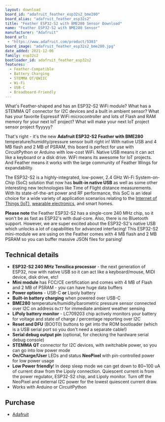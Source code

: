 ```yaml
---
layout: download
board_id: "adafruit_feather_esp32s2_bme280"
board_alias: "adafruit_feather_esp32s2"
title: "Feather ESP32-S2 with BME280 Sensor Download"
name: "Feather ESP32-S2 with BME280 Sensor"
manufacturer: "Adafruit"
board_url:
 - "https://www.adafruit.com/product/5303"
board_image: "adafruit_feather_esp32s2_bme280.jpg"
date_added: 2021-12-06
family: esp32s2
bootloader_id: adafruit_feather_esp32s2
features:
  - Feather-Compatible
  - Battery Charging
  - STEMMA QT/QWIIC
  - Wi-Fi
  - USB-C
  - Breadboard-Friendly
---
```



What's Feather-shaped and has an ESP32-S2 WiFi module? What has a STEMMA QT connector for I2C devices and a built in ambient sensor? What has your favorite Espressif WiFi microcontroller and lots of Flash and RAM memory for your next IoT project? What will make your next IoT project sensor project flyyyyy?

That's right - it's the new **Adafruit ESP32-S2 Feather with BME280** temperature/humidity/pressure sensor built right in! With native USB and 4 MB flash and 2 MB of PSRAM, this board is perfect for use with CircuitPython or Arduino with low-cost WiFi. Native USB means it can act like a keyboard or a disk drive. WiFi means its awesome for IoT projects. And Feather means it works with the large community of Feather Wings for expandability.

The ESP32-S2 is a highly-integrated, low-power, 2.4 GHz Wi-Fi System-on-Chip (SoC) solution that now has **built-in native USB** as well as some other interesting new technologies like Time of Flight distance measurements. With its state-of-the-art power and RF performance, this SoC is an ideal choice for a wide variety of application scenarios relating to the [Internet of Things (IoT)](https://www.adafruit.com/category/342), [wearable electronics](https://www.adafruit.com/category/65), and smart homes.

**Please note** the Feather ESP32-S2 has a single-core 240 MHz chip, so it won't be as fast as ESP32's with dual-core. Also, there is no Bluetooth support. However, we are super excited about the ESP32-S2's native USB which unlocks a lot of capabilities for advanced interfacing! This ESP32-S2 mini-module we are using on the Feather comes with 4 MB flash and 2 MB PSRAM so you can buffer massive JSON files for parsing!

## Technical details

  - **ESP32-S2 240 MHz Tensilica processor** - the next generation of ESP32, now with native USB so it can act like a keyboard/mouse, MIDI device, disk drive, etc!
  - **Mini module** has FCC/CE certification and comes with 4 MB of Flash and 2 MB of PSRAM - you can have huge data buffers
  - **Power options** - USB-C **or** Lipoly battery
  - **Built-in battery charging** when powered over USB-C
  - **BME280** temperature/humidity/barometric pressure sensor connected over I2C on address `0x77` for immediate ambient weather sensing
  - **LiPoly battery monitor** - LC709203 chip actively monitors your battery for voltage and state of charge / percentage reporting over I2C
  - **Reset and DFU** (BOOT0) buttons to get into the ROM bootloader (which is a USB serial port so you don't need a separate cable!)
  - **Serial debug output pin** (optional, for checking the hardware serial debug console)
  - **STEMMA QT** connector for I2C devices, with switchable power, so you can go into low power mode
  - **On/Charge/User** LEDs and status **NeoPixel** with pin-controlled power for low power usage
  - **Low Power friendly**! In deep sleep mode we can get down to 80~100 uA of current draw from the Lipoly connection. Quiescent current is from the power regulator, ESP32-S2 chip, and Lipoly monitor. Turn off the NeoPixel and external I2C power for the lowest quiescent current draw.
  - Works with Arduino or CircuitPython

## Purchase

* [Adafruit](https://www.adafruit.com/product/5303)
